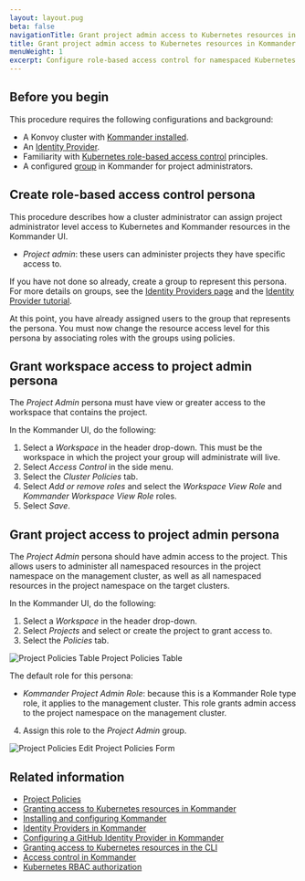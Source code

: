 ```yaml
---
layout: layout.pug
beta: false
navigationTitle: Grant project admin access to Kubernetes resources in Kommander
title: Grant project admin access to Kubernetes resources in Kommander
menuWeight: 1
excerpt: Configure role-based access control for namespaced Kubernetes resources in Kommander
---
```


## Before you begin
This procedure requires the following configurations and background:

- A Konvoy cluster with [Kommander installed][kommander-install].
- An [Identity Provider][kommander-authorize].
- Familiarity with [Kubernetes role-based access control][k8s-rbac] principles.
- A configured [group][kommander-group] in Kommander for project administrators.

## Create role-based access control persona
This procedure describes how a cluster administrator can assign project administrator level access to Kubernetes and Kommander resources in the Kommander UI.

- _Project admin_: these users can administer projects they have specific access to.

If you have not done so already, create a group to represent this persona. For more details on groups, see the [Identity Providers page][kommander-id-providers] and the [Identity Provider tutorial][kommander-authorize].

At this point, you have already assigned users to the group that represents the persona. You must now change the resource access level for this persona by associating roles with the groups using policies.

## Grant workspace access to project admin persona
The _Project Admin_ persona must have view or greater access to the workspace that contains the project.

In the Kommander UI, do the following:

1. Select a _Workspace_ in the header drop-down. This must be the workspace in which the project your group will administrate will live.
1. Select _Access Control_ in the side menu.
1. Select the _Cluster Policies_ tab.
1. Select _Add or remove roles_ and select the _Workspace View Role_ and _Kommander Workspace View Role_ roles.
1. Select _Save_.

## Grant project access to project admin persona
The _Project Admin_ persona should have admin access to the project. This allows users to administer all namespaced resources in the project namespace on the management cluster, as well as all namespaced resources in the project namespace on the target clusters.

In the Kommander UI, do the following:

1. Select a _Workspace_ in the header drop-down.
1. Select _Projects_ and select or create the project to grant access to.
1. Select the _Policies_ tab.

![Project Policies Table](/dkp/kommander/1.2/img/tutorial-project-policies.png)
Project Policies Table

The default role for this persona:

- _Kommander Project Admin Role_: because this is a Kommander Role type role, it applies to the management cluster. This role grants admin access to the project namespace on the management cluster.

4. Assign this role to the _Project Admin_ group.

![Project Policies Edit](/dkp/kommander/1.2/img/tutorial-project-policies-edit.png)
Project Policies Form

## Related information
- [Project Policies][kommander-policies]
- [Granting access to Kubernetes resources in Kommander][kommander-rbac]
- [Installing and configuring Kommander][kommander-install]
- [Identity Providers in Kommander][kommander-id-providers]
- [Configuring a GitHub Identity Provider in Kommander][kommander-authorize]
- [Granting access to Kubernetes resources in the CLI][konvoy-rbac]
- [Access control in Kommander][kommander-access-control]
- [Kubernetes RBAC authorization][k8s-rbac]

[kommander-access-control]: ../../operations/access-control/
[kommander-authorize]: ../authorize-all-users/
[kommander-group]: ../../operations/identity-providers/#groups
[kommander-id-providers]: ../../operations/identity-providers/
[kommander-install]: ../../install/
[kommander-policies]: ../../projects/project-policies/
[kommander-rbac]: ../configure-rbac/
[konvoy-rbac]: /ksphere/konvoy/latest/security/external-idps/rbac/
[k8s-rbac]: https://kubernetes.io/docs/reference/access-authn-authz/rbac/
